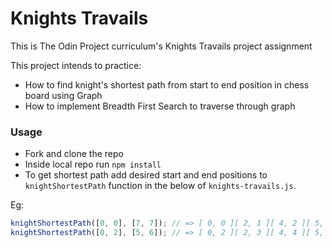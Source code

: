 # Knights Travails

This is The Odin Project curriculum's Knights Travails project assignment

This project intends to practice:

- How to find knight's shortest path from start to end position in chess board using Graph
- How to implement Breadth First Search to traverse through graph

### Usage

- Fork and clone the repo
- Inside local repo run `npm install`
- To get shortest path add desired start and end positions to `knightShortestPath` function in the below of `knights-travails.js`.

Eg:

```js
knightShortestPath([0, 0], [7, 7]); // => [ 0, 0 ][ 2, 1 ][ 4, 2 ][ 5, 0 ]
knightShortestPath([0, 2], [5, 6]); // => [ 0, 2 ][ 2, 3 ][ 4, 4 ][ 5, 6 ]
```
